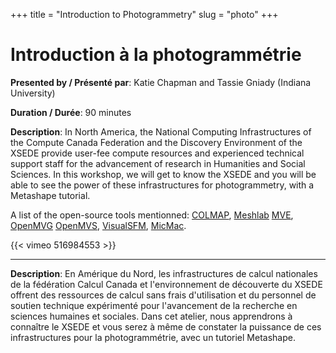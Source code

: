 +++
title = "Introduction to Photogrammetry"
slug = "photo"
+++

# Introduction à la photogrammétrie

**Presented by / Présenté par**: Katie Chapman and Tassie Gniady (Indiana University)

**Duration / Durée**: 90 minutes

**Description**: In North America, the National Computing Infrastructures of the Compute Canada Federation and the
  Discovery Environment of the XSEDE provide user-fee compute resources and experienced technical support staff for the
  advancement of research in Humanities and Social Sciences. In this workshop, we will get to know the XSEDE and you
  will be able to see the power of these infrastructures for photogrammetry, with a Metashape tutorial.

A list of the open-source tools mentionned:
[COLMAP](https://colmap.github.io), [Meshlab](https://www.meshlab.net)
[MVE](https://www.gcc.tu-darmstadt.de/home/proj/mve), [OpenMVG](https://github.com/openMVG/openMVG)
[OpenMVS](http://cdcseacave.github.io/openMVS), [VisualSFM](http://ccwu.me/vsfm), [MicMac](https://micmac.ensg.eu).

{{< vimeo 516984553 >}}
<br>

---

**Description**: En Amérique du Nord, les infrastructures de calcul nationales de la fédération Calcul Canada et
  l'environnement de découverte du XSEDE offrent des ressources de calcul sans frais d'utilisation et du personnel de
  soutien technique expérimenté pour l'avancement de la recherche en sciences humaines et sociales. Dans cet atelier,
  nous apprendrons à connaître le XSEDE et vous serez à même de constater la puissance de ces infrastructures pour la
  photogrammétrie, avec un tutoriel Metashape.
